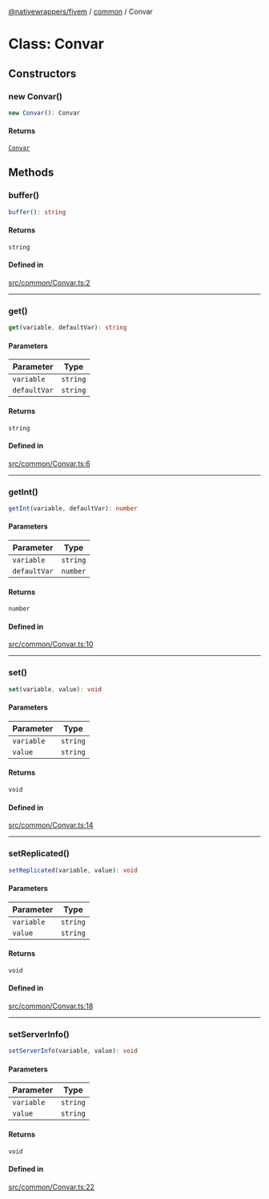 [@nativewrappers/fivem](../../README.md) / [common](../README.md) / Convar

# Class: Convar

## Constructors

### new Convar()

```ts
new Convar(): Convar
```

#### Returns

[`Convar`](Convar.md)

## Methods

### buffer()

```ts
buffer(): string
```

#### Returns

`string`

#### Defined in

[src/common/Convar.ts:2](https://github.com/nativewrappers/fivem/blob/5ebb4b78605d0cb7cf468eefa811c3a586dedc74/src/common/Convar.ts#L2)

***

### get()

```ts
get(variable, defaultVar): string
```

#### Parameters

| Parameter | Type |
| ------ | ------ |
| `variable` | `string` |
| `defaultVar` | `string` |

#### Returns

`string`

#### Defined in

[src/common/Convar.ts:6](https://github.com/nativewrappers/fivem/blob/5ebb4b78605d0cb7cf468eefa811c3a586dedc74/src/common/Convar.ts#L6)

***

### getInt()

```ts
getInt(variable, defaultVar): number
```

#### Parameters

| Parameter | Type |
| ------ | ------ |
| `variable` | `string` |
| `defaultVar` | `number` |

#### Returns

`number`

#### Defined in

[src/common/Convar.ts:10](https://github.com/nativewrappers/fivem/blob/5ebb4b78605d0cb7cf468eefa811c3a586dedc74/src/common/Convar.ts#L10)

***

### set()

```ts
set(variable, value): void
```

#### Parameters

| Parameter | Type |
| ------ | ------ |
| `variable` | `string` |
| `value` | `string` |

#### Returns

`void`

#### Defined in

[src/common/Convar.ts:14](https://github.com/nativewrappers/fivem/blob/5ebb4b78605d0cb7cf468eefa811c3a586dedc74/src/common/Convar.ts#L14)

***

### setReplicated()

```ts
setReplicated(variable, value): void
```

#### Parameters

| Parameter | Type |
| ------ | ------ |
| `variable` | `string` |
| `value` | `string` |

#### Returns

`void`

#### Defined in

[src/common/Convar.ts:18](https://github.com/nativewrappers/fivem/blob/5ebb4b78605d0cb7cf468eefa811c3a586dedc74/src/common/Convar.ts#L18)

***

### setServerInfo()

```ts
setServerInfo(variable, value): void
```

#### Parameters

| Parameter | Type |
| ------ | ------ |
| `variable` | `string` |
| `value` | `string` |

#### Returns

`void`

#### Defined in

[src/common/Convar.ts:22](https://github.com/nativewrappers/fivem/blob/5ebb4b78605d0cb7cf468eefa811c3a586dedc74/src/common/Convar.ts#L22)
